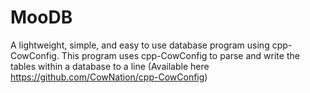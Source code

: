 # MooDB
A lightweight, simple, and easy to use database program using cpp-CowConfig. This program uses cpp-CowConfig to parse and write the tables within a database to a line (Available here https://github.com/CowNation/cpp-CowConfig)
